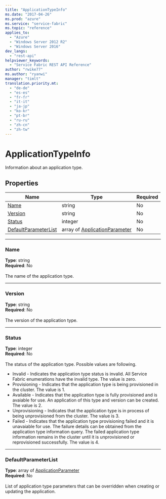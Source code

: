 ```yaml
---
title: "ApplicationTypeInfo"
ms.date: "2017-04-26"
ms.prod: "azure"
ms.service: "service-fabric"
ms.topic: "reference"
applies_to: 
  - "Azure"
  - "Windows Server 2012 R2"
  - "Windows Server 2016"
dev_langs: 
  - "rest-api"
helpviewer_keywords: 
  - "Service Fabric REST API Reference"
author: "rwike77"
ms.author: "ryanwi"
manager: "timlt"
translation.priority.mt: 
  - "de-de"
  - "es-es"
  - "fr-fr"
  - "it-it"
  - "ja-jp"
  - "ko-kr"
  - "pt-br"
  - "ru-ru"
  - "zh-cn"
  - "zh-tw"
---
```

# ApplicationTypeInfo

Information about an application type.

## Properties
| Name | Type | Required |
| --- | --- | --- |
| [Name](#name) | string | No |
| [Version](#version) | string | No |
| [Status](#status) | integer | No |
| [DefaultParameterList](#defaultparameterlist) | array of [ApplicationParameter](model-ApplicationParameter.md) | No |

____
### Name
__Type__: string <br/>
__Required__: No<br/>
<br/>
The name of the application type.

____
### Version
__Type__: string <br/>
__Required__: No<br/>
<br/>
The version of the application type.

____
### Status
__Type__: integer <br/>
__Required__: No<br/>
<br/>
The status of the application type. Possible values are following.

  - Invalid - Indicates the application type status is invalid. All Service Fabric enumerations have the invalid type. The value is zero.
  - Provisioning - Indicates that the application type is being provisioned in the cluster. The value is 1.
  - Available - Indicates that the application type is fully provisioned and is avaiable for use. An application of this type and version can be created. The value is 2.
  - Unprovisioning - Indicates that the application type is in process of being unprovisioned from the cluster. The value is 3.
  - Failed - Indicates that the application type provisioning failed and it is unavaiable for use. The failure details can be obtained from the application type information query. The failed application type information remains in the cluster until it is unprovisioned or reprovisioned successfully. The value is 4.


____
### DefaultParameterList
__Type__: array of [ApplicationParameter](model-ApplicationParameter.md) <br/>
__Required__: No<br/>
<br/>
List of application type parameters that can be overridden when creating or updating the application.
